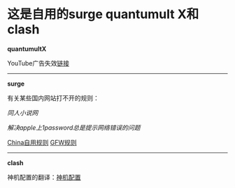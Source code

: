 # 这是自用的surge quantumult X和clash
**quantumultX**

YouTube广告失效[链接](https://raw.githubusercontent.com/harisonkhlil/QurakJkaer-s-conf/main/YoutubeAds.conf)





*******************************
  **surge**
  
  有关某些国内网站打不开的规则：
  
  *同人小说网*
  
  *解决apple上1password总是提示网络错误的问题*
  
  [China自用规则](https://raw.githubusercontent.com/harisonkhlil/QurakJkaer-s-conf/main/China.list)
  [GFW规则](https://raw.githubusercontent.com/harisonkhlil/QurakJkaer-s-conf/main/GFW.list)
  
  
  
  
  
  *********************
  **clash**
  
  神机配置的翻译：[神机配置](https://raw.githubusercontent.com/harisonkhlil/harisonkhlil/main/Outbound.yaml)
